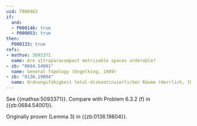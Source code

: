 ```yaml
---
uid: T000462
if:
  and:
  - P000146: true
  - P000053: true
then:
  P000133: true
refs:
- mathse: 5093371
  name: Are ultraparacompact metrizable spaces orderable?
- zb: "0684.54001"
  name: General Topology (Engelking, 1989)
- zb: "0136.19804"
  name: Ordnungsfähigkeit total-diskontinuierlicher Räume (Herrlich, 1965)
---
```


See {{mathse:5093371}}. Compare with Problem 6.3.2 (f) in {{zb:0684.54001}}.

Originally proven (Lemma 3) in {{zb:0136.19804}}.
